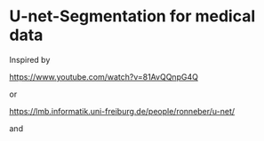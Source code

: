 # U-net-Segmentation for medical data

Inspired by 

https://www.youtube.com/watch?v=81AvQQnpG4Q

or

https://lmb.informatik.uni-freiburg.de/people/ronneber/u-net/

and

